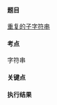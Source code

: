 #### 题目

[重复的子字符串](https://leetcode.cn/problems/repeated-substring-pattern/)

#### 考点

字符串

#### 关键点


#### 执行结果

